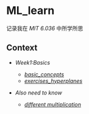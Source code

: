 # ML_learn
记录我在 *MIT 6.036* 中所学所思

## Context

* *Week1:Basics*
  
  * *[basic_concepts](md/wk1_basic.md)*
  * *[exercises_hyperplanes](md/wk1_exercises.md)*


* *Also need to know*
   
   * *[different multiplication](md/multiplication.md)*